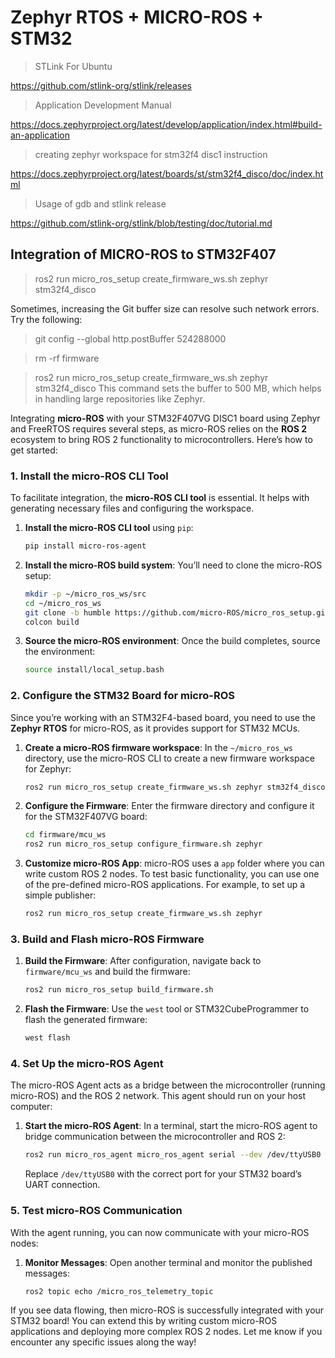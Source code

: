 # Zephyr RTOS + MICRO-ROS + STM32 

> STLink For Ubuntu

https://github.com/stlink-org/stlink/releases

> Application Development Manual

https://docs.zephyrproject.org/latest/develop/application/index.html#build-an-application

> creating zephyr workspace for stm32f4 disc1 instruction

https://docs.zephyrproject.org/latest/boards/st/stm32f4_disco/doc/index.html

> Usage of gdb and stlink release 

https://github.com/stlink-org/stlink/blob/testing/doc/tutorial.md

## Integration of MICRO-ROS to STM32F407

> ros2 run micro_ros_setup create_firmware_ws.sh zephyr stm32f4_disco

Sometimes, increasing the Git buffer size can resolve such network errors. Try the following:

> git config --global http.postBuffer 524288000

> rm -rf firmware

> ros2 run micro_ros_setup create_firmware_ws.sh zephyr stm32f4_disco
This command sets the buffer to 500 MB, which helps in handling large repositories like Zephyr.



Integrating **micro-ROS** with your STM32F407VG DISC1 board using Zephyr and FreeRTOS requires several steps, as micro-ROS relies on the **ROS 2** ecosystem to bring ROS 2 functionality to microcontrollers. Here’s how to get started:

### 1. Install the micro-ROS CLI Tool

To facilitate integration, the **micro-ROS CLI tool** is essential. It helps with generating necessary files and configuring the workspace.

1. **Install the micro-ROS CLI tool** using `pip`:
   ```bash
   pip install micro-ros-agent
   ```

2. **Install the micro-ROS build system**:
   You’ll need to clone the micro-ROS setup:
   ```bash
   mkdir -p ~/micro_ros_ws/src
   cd ~/micro_ros_ws
   git clone -b humble https://github.com/micro-ROS/micro_ros_setup.git src/micro_ros_setup
   colcon build
   ```

3. **Source the micro-ROS environment**:
   Once the build completes, source the environment:
   ```bash
   source install/local_setup.bash
   ```

### 2. Configure the STM32 Board for micro-ROS

Since you’re working with an STM32F4-based board, you need to use the **Zephyr RTOS** for micro-ROS, as it provides support for STM32 MCUs.

1. **Create a micro-ROS firmware workspace**:
   In the `~/micro_ros_ws` directory, use the micro-ROS CLI to create a new firmware workspace for Zephyr:
   ```bash
   ros2 run micro_ros_setup create_firmware_ws.sh zephyr stm32f4_disco
   ```

2. **Configure the Firmware**:
   Enter the firmware directory and configure it for the STM32F407VG board:
   ```bash
   cd firmware/mcu_ws
   ros2 run micro_ros_setup configure_firmware.sh zephyr
   ```

3. **Customize micro-ROS App**:
   micro-ROS uses a `app` folder where you can write custom ROS 2 nodes. To test basic functionality, you can use one of the pre-defined micro-ROS applications. For example, to set up a simple publisher:
   ```bash
   ros2 run micro_ros_setup create_firmware_ws.sh zephyr
   ```

### 3. Build and Flash micro-ROS Firmware

1. **Build the Firmware**:
   After configuration, navigate back to `firmware/mcu_ws` and build the firmware:
   ```bash
   ros2 run micro_ros_setup build_firmware.sh
   ```

2. **Flash the Firmware**:
   Use the `west` tool or STM32CubeProgrammer to flash the generated firmware:
   ```bash
   west flash
   ```

### 4. Set Up the micro-ROS Agent

The micro-ROS Agent acts as a bridge between the microcontroller (running micro-ROS) and the ROS 2 network. This agent should run on your host computer:

1. **Start the micro-ROS Agent**:
   In a terminal, start the micro-ROS agent to bridge communication between the microcontroller and ROS 2:
   ```bash
   ros2 run micro_ros_agent micro_ros_agent serial --dev /dev/ttyUSB0 -b 115200
   ```
   Replace `/dev/ttyUSB0` with the correct port for your STM32 board’s UART connection.

### 5. Test micro-ROS Communication

With the agent running, you can now communicate with your micro-ROS nodes:

1. **Monitor Messages**:
   Open another terminal and monitor the published messages:
   ```bash
   ros2 topic echo /micro_ros_telemetry_topic
   ```

If you see data flowing, then micro-ROS is successfully integrated with your STM32 board! You can extend this by writing custom micro-ROS applications and deploying more complex ROS 2 nodes. Let me know if you encounter any specific issues along the way!
